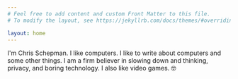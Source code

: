 ```yaml
---
# Feel free to add content and custom Front Matter to this file.
# To modify the layout, see https://jekyllrb.com/docs/themes/#overriding-theme-defaults

layout: home
---
```


I'm Chris Schepman. I like computers. I like to write about computers and some other things. I am a firm believer in slowing down and thinking, privacy, and boring technology. I also like video games. 🤓